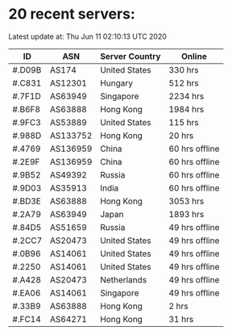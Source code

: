 # 20 recent servers:

Latest update at: Thu Jun 11 02:10:13 UTC 2020

| ID | ASN | Server Country | Online |
| -- | --- | -------------- | ------ |
| #.D09B | AS174 | United States | 330 hrs |
| #.C831 | AS12301 | Hungary | 512 hrs |
| #.7F1D | AS63949 | Singapore | 2234 hrs |
| #.B6F8 | AS63888 | Hong Kong | 1984 hrs |
| #.9FC3 | AS53889 | United States | 115 hrs |
| #.988D | AS133752 | Hong Kong | 20 hrs |
| #.4769 | AS136959 | China | 60 hrs offline |
| #.2E9F | AS136959 | China | 60 hrs offline |
| #.9B52 | AS49392 | Russia | 60 hrs offline |
| #.9D03 | AS35913 | India | 60 hrs offline |
| #.BD3E | AS63888 | Hong Kong | 3053 hrs |
| #.2A79 | AS63949 | Japan | 1893 hrs |
| #.84D5 | AS51659 | Russia | 49 hrs offline |
| #.2CC7 | AS20473 | United States | 49 hrs offline |
| #.0B96 | AS14061 | United States | 49 hrs offline |
| #.2250 | AS14061 | United States | 49 hrs offline |
| #.A428 | AS20473 | Netherlands | 49 hrs offline |
| #.EA06 | AS14061 | Singapore | 49 hrs offline |
| #.33B9 | AS63888 | Hong Kong | 2 hrs |
| #.FC14 | AS64271 | Hong Kong | 31 hrs |

